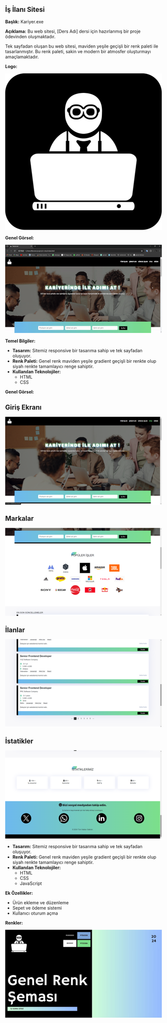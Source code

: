 ## İş İlanı Sitesi

**Başlık:** Kariyer.exe

**Açıklama:** Bu web sitesi, [Ders Adı] dersi için hazırlanmış bir proje ödevinden oluşmaktadır.

Tek sayfadan oluşan bu web sitesi, maviden yeşile geçişli bir renk paleti ile tasarlanmıştır. Bu renk paleti, sakin ve modern bir atmosfer oluşturmayı amaçlamaktadır.


**Logo:**

![Logonuzu buraya ekleyin.](images/logo.svg)

**Genel Görsel:**

![Web sitenizin genel bir görselini buraya ekleyin.](images/gif.gif)

**Temel Bilgiler:**

* **Tasarım:** Sitemiz responsive bir tasarıma sahip ve tek sayfadan oluşuyor.
* **Renk Paleti:** Genel renk maviden yeşile gradient geçişli bir renkte olup siyah renkte tamamlayıcı renge sahiptir.
* **Kullanılan Teknolojiler:**
    * HTML
    * CSS

**Genel Görsel:**
## Giriş Ekranı
![ekran görüntüleri](images/Screenshot_2.png)
## Markalar
![ekran görüntüleri](images/Screenshot_3.png)
## İlanlar
![ekran görüntüleri](images/Screenshot_4.png)
## İstatikler
![ekran görüntüleri](images/Screenshot_5.png)


* **Tasarım:** Sitemiz responsive bir tasarıma sahip ve tek sayfadan oluşuyor.
* **Renk Paleti:** Genel renk maviden yeşile gradient geçişli bir renkte olup siyah renkte tamamlayıcı renge sahiptir.
* **Kullanılan Teknolojiler:**
    * HTML
    * CSS
    * JavaScript

**Ek Özellikler:**

* Ürün ekleme ve düzenleme
* Sepet ve ödeme sistemi
* Kullanıcı oturum açma

**Renkler:**

![Renkler](images/Brand%20Guidelines.jpg)
